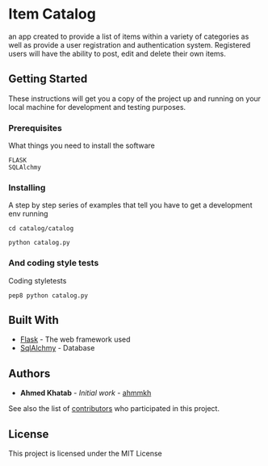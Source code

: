# Item Catalog

an app created to provide a list of items within a variety of categories as well as provide a user registration and authentication system. Registered users will have the ability to post, edit and delete their own items.

## Getting Started

These instructions will get you a copy of the project up and running on your local machine for development and testing purposes.

### Prerequisites

What things you need to install the software

```
FLASK
SQLAlchmy
```

### Installing

A step by step series of examples that tell you have to get a development env running



```
cd catalog/catalog
```

```
python catalog.py
```







### And coding style tests

Coding styletests
```
pep8 python catalog.py
```



## Built With

* [Flask](http://flask.pocoo.org/) - The web framework used
* [SqlAlchmy](https://www.sqlalchemy.org/) - Database



## Authors

* **Ahmed Khatab** - *Initial work* - [ahmmkh](https://github.com/ahmmkh)

See also the list of [contributors](https://github.com/your/project/contributors) who participated in this project.

## License

This project is licensed under the MIT License 


